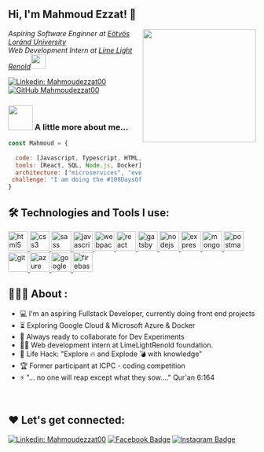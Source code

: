 <h2> Hi, I'm Mahmoud Ezzat! 👋 </h2>
<img align='right' src="https://media.giphy.com/media/KE5qyapWk5nT4hi1Cg/giphy.gif" width="230">
<p><em>Aspiring Software Enginner at <a href="https://www.elte.hu/">Eötvös Loránd University</a></br>Web Development Intern at <a href="https://limelightr.org/">Lime Light Renold</a><img src="https://media.giphy.com/media/WUlplcMpOCEmTGBtBW/giphy.gif" width="30"> 
</em></p>

[![Linkedin: Mahmoudezzat00](https://img.shields.io/badge/-mahmoudezzat-blue?style=flat-square&logo=Linkedin&logoColor=white&link=https://www.linkedin.com/in/mahmoudezzat007/)](https://www.linkedin.com/in/mahmoudezzat007)
[![GitHub Mahmoudezzat00](https://img.shields.io/github/followers/mahmoudezzat00?label=follow&style=social)](https://github.com/Mahmoudezzat00)


### <img src="https://media.giphy.com/media/VgCDAzcKvsR6OM0uWg/giphy.gif" width="50"> A little more about me...  

```javascript
const Mahmoud = {
  
  code: [Javascript, Typescript, HTML, CSS, Python, Java],
  tools: [React, SQL, Node.js, Docker],
  architecture: ["microservices", "event-driven", "design system pattern"],
 challenge: "I am doing the #100DaysOfCode challenge focused on react and typescript"
}
```

<!-- 
<img src="https://media.giphy.com/media/LnQjpWaON8nhr21vNW/giphy.gif" width="60"> <em><b>I love connecting with different people</b> so if you want to say <b>hi, I'll be happy to meet you more!</b> :)</em>
```
-->


<h2 align="left">🛠️ Technologies and Tools I use:</h2>
<p align="left">
    <a href="https://www.w3.org/html/" target="_blank"> <img src="https://raw.githubusercontent.com/devicons/devicon/master/icons/html5/html5-original-wordmark.svg" alt="html5" width="40" height="40"/> </a>
    <a href="https://www.w3schools.com/css/" target="_blank"> <img src="https://raw.githubusercontent.com/devicons/devicon/master/icons/css3/css3-original-wordmark.svg" alt="css3" width="40" height="40"/> </a>
<a href="https://sass-lang.com" target="_blank"> <img src="https://raw.githubusercontent.com/devicons/devicon/master/icons/sass/sass-original.svg" alt="sass" width="40" height="40"/> </a>
    <a href="https://developer.mozilla.org/en-US/docs/Web/JavaScript" target="_blank"> <img src="https://raw.githubusercontent.com/devicons/devicon/master/icons/javascript/javascript-original.svg" alt="javascript" width="40" height="40"/> </a>
<a href="https://webpack.js.org/" target="_blank"> <img src="https://www.vectorlogo.zone/logos/js_webpack/js_webpack-icon.svg" alt="webpack" width="40" height="40"/> </a>
<a href="https://reactjs.org/" target="_blank"> <img src="https://raw.githubusercontent.com/devicons/devicon/master/icons/react/react-original-wordmark.svg" alt="react" width="40" height="40"/> </a>
<a href="https://www.gatsbyjs.com/" target="_blank"> <img src="https://www.vectorlogo.zone/logos/gatsbyjs/gatsbyjs-icon.svg" alt="gatsby" width="40" height="40"/> </a>
      <a href="https://nodejs.org" target="_blank"> <img src="https://raw.githubusercontent.com/devicons/devicon/master/icons/nodejs/nodejs-original-wordmark.svg" alt="nodejs" width="40" height="40"/> </a>
    <a href="https://expressjs.com" target="_blank"> <img src="https://raw.githubusercontent.com/devicons/devicon/master/icons/express/express-original-wordmark.svg" alt="express" width="40" height="40"/> </a>
    <a href="https://www.mongodb.com/" target="_blank"> <img src="https://raw.githubusercontent.com/devicons/devicon/master/icons/mongodb/mongodb-original-wordmark.svg" alt="mongodb" width="40" height="40"/> </a>
<a href="https://www.postman.com/" target="_blank"> <img src="https://www.vectorlogo.zone/logos/getpostman/getpostman-icon.svg" alt="postman" width="40" height="40"/> </a>
<a href="https://git-scm.com/" target="_blank"> <img src="https://www.vectorlogo.zone/logos/git-scm/git-scm-icon.svg" alt="git" width="40" height="40"/> </a>
<a href="https://azure.microsoft.com/en-us/" target="_blank"> <img src="https://www.vectorlogo.zone/logos/microsoft_azure/microsoft_azure-icon.svg" alt="azure" width="40" height="40"/> </a>
 <a href="https://cloud.google.com/" target="_blank"> <img src="https://www.vectorlogo.zone/logos/google_cloud/google_cloud-icon.svg" alt="google cloud" width="40" height="40"/> </a>
 <a href="https://firebase.google.com/" target="_blank"> <img src="https://www.vectorlogo.zone/logos/firebase/firebase-icon.svg" alt="firebase" width="40" height="40"/> </a>
    </p>
    
<h2 align="left">👨🏻‍💻 About :</h2>

- :computer: I'm an aspiring Fullstack Developer, currently doing front end projects
- :hourglass_flowing_sand: Exploring Google Cloud & Microsoft Azure & Docker
- :rocket: Always ready to collaborate for Dev Experiments
- :man_technologist: Web development intern at LimeLightRenold foundation. 
- :dart: Life Hack: "Explore :fire: and Explode :bomb: with knowledge"
- :trophy: Former participant at ICPC - coding competition
- :zap: "... no one will reap except what they sow...."
Qur'an 6:164
<br>

<h2 align="left"> ❤️ Let's get connected:</h2>

[![Linkedin: Mahmoudezzat00](https://img.shields.io/badge/-mahmoudezzat-blue?style=flat-square&logo=Linkedin&logoColor=white&link=https://www.linkedin.com/in/mahmoudezzat007/)](https://www.linkedin.com/in/mahmoudezzat007)
[![Facebook Badge](https://img.shields.io/badge/-@MahmoodEzzat-3b5998?style=flat-square&labelColor=3b5998&logo=facebook&logoColor=white&link=https://www.facebook.com/profile.php?id=100009704500499)](https://www.facebook.com/profile.php?id=100009704500499) 
[![Instagram Badge](https://img.shields.io/badge/-@mahmoud_gharbia-D7008A?style=flat-square&labelColor=D7008A&logo=Instagram&logoColor=white&link=https://www.instagram.com/mahmood_gharbia/)](https://www.instagram.com/mahmood_gharbia/)
